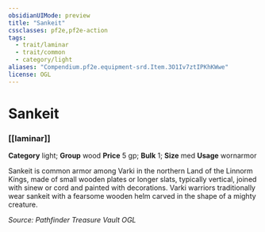```yaml
---
obsidianUIMode: preview
title: "Sankeit"
cssclasses: pf2e,pf2e-action
tags:
  - trait/laminar
  - trait/common
  - category/light
aliases: "Compendium.pf2e.equipment-srd.Item.3O1Iv7ztIPKhKWwe"
license: OGL
---
```

# Sankeit

### [[laminar]]

**Category** light; **Group** wood
**Price** 5 gp; 
**Bulk** 1; **Size** med
**Usage** wornarmor

Sankeit is common armor among Varki in the northern Land of the Linnorm Kings, made of small wooden plates or longer slats, typically vertical, joined with sinew or cord and painted with decorations. Varki warriors traditionally wear sankeit with a fearsome wooden helm carved in the shape of a mighty creature.

*Source: Pathfinder Treasure Vault*
*OGL*